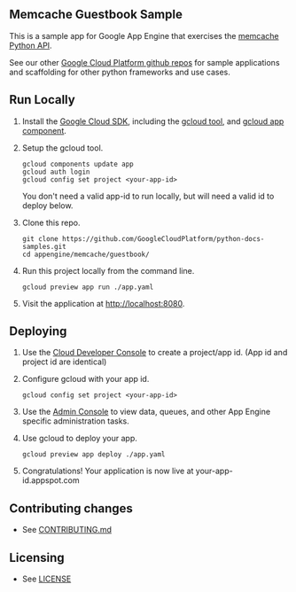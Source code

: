 ## Memcache Guestbook Sample

This is a sample app for Google App Engine that exercises the [memcache Python API](https://cloud.google.com/appengine/docs/python/memcache/usingmemcache).

See our other [Google Cloud Platform github
repos](https://github.com/GoogleCloudPlatform) for sample applications and
scaffolding for other python frameworks and use cases.

## Run Locally
1. Install the [Google Cloud SDK](https://cloud.google.com/sdk/), including the [gcloud tool](https://cloud.google.com/sdk/gcloud/), and [gcloud app component](https://cloud.google.com/sdk/gcloud-app).
2. Setup the gcloud tool.

   ```
   gcloud components update app
   gcloud auth login
   gcloud config set project <your-app-id>
   ```
   You don't need a valid app-id to run locally, but will need a valid id to deploy below.

1. Clone this repo.

   ```
   git clone https://github.com/GoogleCloudPlatform/python-docs-samples.git
   cd appengine/memcache/guestbook/
   ```
1. Run this project locally from the command line.

   ```
   gcloud preview app run ./app.yaml
   ```

1. Visit the application at [http://localhost:8080](http://localhost:8080).

## Deploying

1. Use the [Cloud Developer Console](https://console.developer.google.com)  to create a project/app id. (App id and project id are identical)
2. Configure gcloud with your app id.

   ```
   gcloud config set project <your-app-id>
   ```
1. Use the [Admin Console](https://appengine.google.com) to view data, queues, and other App Engine specific administration tasks.
1. Use gcloud to deploy your app.

   ```
   gcloud preview app deploy ./app.yaml
   ```

1. Congratulations!  Your application is now live at your-app-id.appspot.com

## Contributing changes

* See [CONTRIBUTING.md](../../../CONTRIBUTING.md)

## Licensing

* See [LICENSE](../../../LICENSE)

